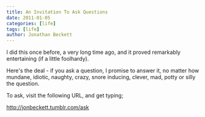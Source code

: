 ```yaml
---
title: An Invitation To Ask Questions
date: 2011-01-05
categories: [life]
tags: [life]
author: Jonathan Beckett
---
```


I did this once before, a very long time ago, and it proved remarkably entertaining (if a little foolhardy).

Here's the deal - if you ask a question, I promise to answer it, no matter how mundane, idiotic, naughty, crazy, snore inducing, clever, mad, potty or silly the question.

To ask, visit the following URL, and get typing;

http://jonbeckett.tumblr.com/ask